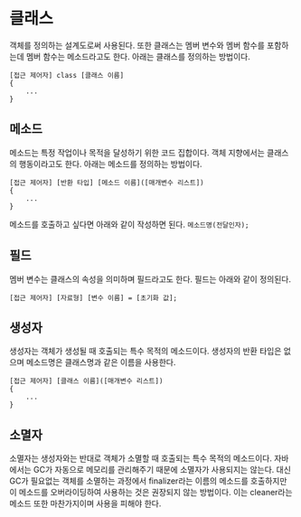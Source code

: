# 클래스
객체를 정의하는 설계도로써 사용된다. 또한 클래스는 멤버 변수와 멤버 함수를 포함하는데 멤버 함수는 메소드라고도 한다. 아래는 클래스를 정의하는 방법이다.

```
[접근 제어자] class [클래스 이름]
{
    ...
}
```
## 메소드
메소드는 특정 작업이나 목적을 달성하기 위한 코드 집합이다. 객체 지향에서는 클래스의 행동이라고도 한다. 아래는 메소드를 정의하는 방법이다.

```
[접근 제어자] [반환 타입] [메소드 이름]([매개변수 리스트])
{
    ...
}
```

메소드를 호출하고 싶다면 아래와 같이 작성하면 된다.
```메소드명(전달인자);```

## 필드
멤버 변수는 클래스의 속성을 의미하며 필드라고도 한다. 필드는 아래와 같이 정의된다.

```
[접근 제어자] [자료형] [변수 이름] = [초기화 값];
```

## 생성자
생성자는 객체가 생성될 때 호출되는 특수 목적의 메소드이다. 생성자의 반환 타입은 없으며 메소드명은 클래스명과 같은 이름을 사용한다.

```
[접근 제어자] [클래스 이름]([매개변수 리스트])
{
    ...
}
```

## 소멸자
소멸자는 생성자와는 반대로 객체가 소멸할 때 호출되는 특수 목적의 메소드이다. 자바에서는 GC가 자동으로 메모리를 관리해주기 때문에 소멸자가 사용되지는 않는다. 대신 GC가 필요없는 객체를 소멸하는 과정에서 finalizer라는 이름의 메소드를 호출하지만 이 메소드를 오버라이딩하여 사용하는 것은 권장되지 않는 방법이다. 이는 cleaner라는 메소드 또한 마찬가지이며 사용을 피해야 한다.